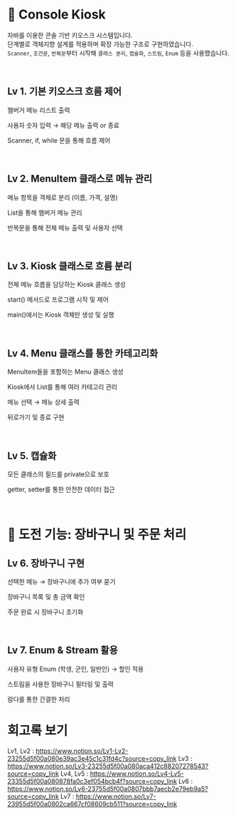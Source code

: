 # 🍔 Console Kiosk

자바를 이용한 콘솔 기반 키오스크 시스템입니다.  
단계별로 객체지향 설계를 적용하며 확장 가능한 구조로 구현하였습니다.  
`Scanner`, `조건문`, `반복문`부터 시작해 `클래스 분리`, `캡슐화`, `스트림`, `Enum` 등을 사용했습니다.


<br />

## Lv 1. 기본 키오스크 흐름 제어

햄버거 메뉴 리스트 출력

사용자 숫자 입력 → 해당 메뉴 출력 or 종료

Scanner, if, while 문을 통해 흐름 제어

<br />


## Lv 2. MenuItem 클래스로 메뉴 관리

메뉴 항목을 객체로 분리 (이름, 가격, 설명)

List<MenuItem>을 통해 햄버거 메뉴 관리

반복문을 통해 전체 메뉴 출력 및 사용자 선택

<br />


## Lv 3. Kiosk 클래스로 흐름 분리

전체 메뉴 흐름을 담당하는 Kiosk 클래스 생성

start() 메서드로 프로그램 시작 및 제어

main()에서는 Kiosk 객체만 생성 및 실행

<br />


## Lv 4. Menu 클래스를 통한 카테고리화

MenuItem들을 포함하는 Menu 클래스 생성

Kiosk에서 List를 통해 여러 카테고리 관리

메뉴 선택 → 메뉴 상세 출력

뒤로가기 및 종료 구현

<br />


## Lv 5. 캡슐화

모든 클래스의 필드를 private으로 보호

getter, setter를 통한 안전한 데이터 접근

<br />


# 🛒 도전 기능: 장바구니 및 주문 처리

## Lv 6. 장바구니 구현

선택한 메뉴 → 장바구니에 추가 여부 묻기

장바구니 목록 및 총 금액 확인

주문 완료 시 장바구니 초기화

<br />

## Lv 7. Enum & Stream 활용

사용자 유형 Enum (학생, 군인, 일반인) → 할인 적용

스트림을 사용한 장바구니 필터링 및 출력

람다를 통한 간결한 처리


# 회고록 보기
Lv1, Lv2 : https://www.notion.so/Lv1-Lv2-23255d5f00a080e39ac3e45c1c31fd4c?source=copy_link
Lv3 : https://www.notion.so/Lv3-23255d5f00a080aca412c88207278543?source=copy_link
Lv4, Lv5 : https://www.notion.so/Lv4-Lv5-23355d5f00a080878fa0c3ef054bcb4f?source=copy_link
Lv6 : https://www.notion.so/Lv6-23755d5f00a0807bbb7aecb2e79eb9a5?source=copy_link
Lv7 : https://www.notion.so/Lv7-23955d5f00a0802ca667cf08609cb511?source=copy_link
